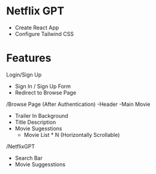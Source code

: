 # Netflix GPT

- Create React App
- Configure Tailwind CSS

# Features

Login/Sign Up

- Sign In / Sign Up Form
- Redirect to Browse Page

/Browse Page (After Authentication)
-Header
-Main Movie

- Trailer In Background
- Title Description
- Movie Sugesstions
  - Movie List \* N (Horizontally Scrollable)

/NetflixGPT

- Search Bar
- Movie Suggesstions

